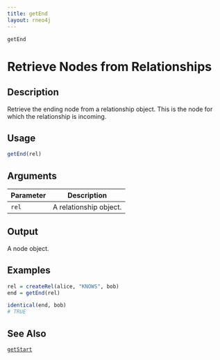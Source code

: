 ```yaml
---
title: getEnd
layout: rneo4j
---
```


`getEnd`

# Retrieve Nodes from Relationships

## Description

Retrieve the ending node from a relationship object. This is the node for which the relationship is incoming.

## Usage

```r
getEnd(rel)
```

## Arguments

| Parameter | Description     |
| --------- | --------------- |
| `rel`     | A relationship object. |

## Output

A node object.

## Examples

```r
rel = createRel(alice, "KNOWS", bob)
end = getEnd(rel)

identical(end, bob)
# TRUE
```

## See Also

[`getStart`](get-start.html)